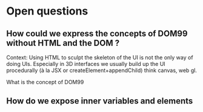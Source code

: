 # Open questions



## How could we express the concepts of DOM99 without HTML and the DOM ?

Context: Using HTML to sculpt the skeleton of the UI is not the only way of doing UIs. Especially in 3D interfaces we usually build up the UI procedurally (à la JSX or createElement+appendChild) think canvas, web gl.

What is the concept of DOM99

## How do we expose inner variables and elements
